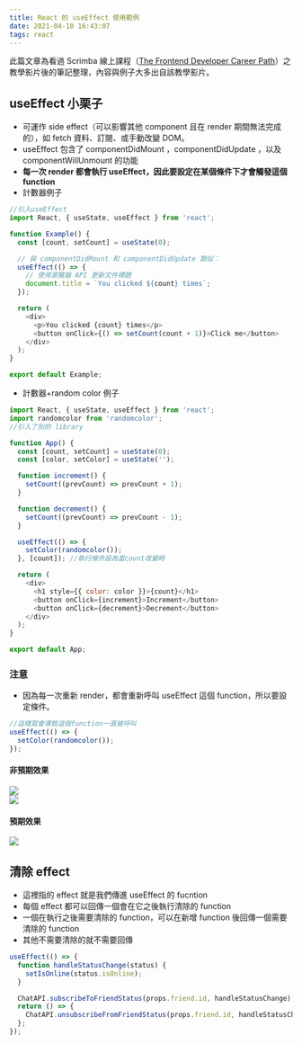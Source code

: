 ```yaml
---
title: React 的 useEffect 使用範例
date: 2021-04-10 16:43:07
tags: react
---
```


此篇文章為看過 Scrimba 線上課程（[The Frontend Developer Career Path](https://scrimba.com/learn/frontend)）之教學影片後的筆記整理，內容與例子大多出自該教學影片。

## useEffect 小栗子

- 可運作 side effect（可以影響其他 component 且在 render 期間無法完成的），如 fetch 資料、訂閱、或手動改變 DOM。
- useEffect 包含了 componentDidMount ，componentDidUpdate ，以及 componentWillUnmount 的功能
- **每一次 render 都會執行 useEffect，因此要設定在某個條件下才會觸發這個 function**
- 計數器例子

```js
//引入useEffect
import React, { useState, useEffect } from 'react';

function Example() {
  const [count, setCount] = useState(0);

  // 與 componentDidMount 和 componentDidUpdate 類似：
  useEffect(() => {
    // 使用瀏覽器 API 更新文件標題
    document.title = `You clicked ${count} times`;
  });

  return (
    <div>
      <p>You clicked {count} times</p>
      <button onClick={() => setCount(count + 1)}>Click me</button>
    </div>
  );
}

export default Example;
```

- 計數器+random color 例子

```js
import React, { useState, useEffect } from 'react';
import randomcolor from 'randomcolor';
//引入了別的 library

function App() {
  const [count, setCount] = useState(0);
  const [color, setColor] = useState('');

  function increment() {
    setCount((prevCount) => prevCount + 1);
  }

  function decrement() {
    setCount((prevCount) => prevCount - 1);
  }

  useEffect(() => {
    setColor(randomcolor());
  }, [count]); //執行條件設為當count改變時

  return (
    <div>
      <h1 style={{ color: color }}>{count}</h1>
      <button onClick={increment}>Increment</button>
      <button onClick={decrement}>Decrement</button>
    </div>
  );
}

export default App;
```

### 注意

- 因為每一次重新 render，都會重新呼叫 useEffect 這個 function，所以要設定條件。

```js
//這樣寫會導致這個function一直被呼叫
useEffect(() => {
  setColor(randomcolor());
});
```

#### 非預期效果

[![](https://i.imgur.com/25DwJYu.png)](https://i.imgur.com/25DwJYu.png)  
[![](https://i.imgur.com/WeOqBBY.gif)](https://i.imgur.com/WeOqBBY.gif)

#### 預期效果

[![](https://i.imgur.com/IJGwabu.gif)](https://i.imgur.com/IJGwabu.gif)

## 清除 effect

- 這裡指的 effect 就是我們傳進 useEffect 的 fucntion
- 每個 effect 都可以回傳一個會在它之後執行清除的 function
- 一個在執行之後需要清除的 function，可以在新增 function 後回傳一個需要清除的 function
- 其他不需要清除的就不需要回傳

```js
useEffect(() => {
  function handleStatusChange(status) {
    setIsOnline(status.isOnline);
  }

  ChatAPI.subscribeToFriendStatus(props.friend.id, handleStatusChange);
  return () => {
    ChatAPI.unsubscribeFromFriendStatus(props.friend.id, handleStatusChange);
  };
});
```
